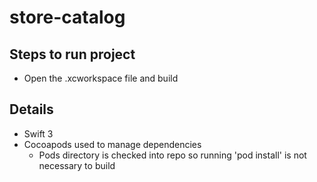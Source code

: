 # store-catalog

## Steps to run project
- Open the .xcworkspace file and build

## Details
- Swift 3
- Cocoapods used to manage dependencies
	- Pods directory is checked into repo so running 'pod install' is not necessary to build 